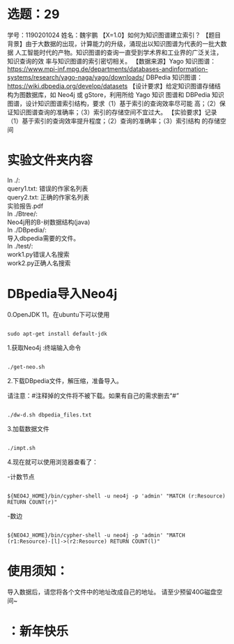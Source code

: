 # 选题：29
学号：1190201024
姓名：魏宇鹏
【X=1.0】如何为知识图谱建立索引？ 【题目背景】由于大数据的出现，计算能力的升级，涌现出以知识图谱为代表的一批大数据 人工智能时代的产物。知识图谱的查询一直受到学术界和工业界的广泛关注，知识查询的效 率与知识图谱的索引密切相关。 【数据来源】Yago 知识图谱：https://www.mpi-inf.mpg.de/departments/databases-andinformation-systems/research/yago-naga/yago/downloads/ DBPedia 知识图谱：https://wiki.dbpedia.org/develop/datasets 【设计要求】给定知识图谱存储结构为图数据库，如 Neo4j 或 gStore，利用所给 Yago 知识 图谱和 DBPedia 知识图谱，设计知识图谱索引结构，要求（1）基于索引的查询效率尽可能 高；（2）保证知识图谱查询的准确率；（3）索引的存储空间不宜过大。 【实验要求】记录（1）基于索引的查询效率提升程度；（2）查询的准确率；（3）索引结构 的存储空间

# 实验文件夹内容
In ./:\
query1.txt: 错误的作家名列表\
query2.txt: 正确的作家名列表\
实验报告.pdf \
In ./Btree/:\
Neo4j用的B-树数据结构(java)\
In ./DBpedia/:\
导入dbpedia需要的文件。\
In ./test/:\
work1.py错误人名搜索\
work2.py正确人名搜索

# DBpedia导入Neo4j



0.OpenJDK 11。在ubuntu下可以使用


```

sudo apt-get install default-jdk

```



1.获取Neo4j :终端输入命令


```

./get-neo.sh

```


2.下载DBpedia文件，解压缩，准备导入。

请注意：#注释掉的文件将不被下载。如果有自己的需求删去“#”

```

./dw-d.sh dbpedia_files.txt

```


3.加载数据文件
```

./impt.sh

```


4.现在就可以使用浏览器查看了：


-计数节点

```

${NEO4J_HOME}/bin/cypher-shell -u neo4j -p 'admin' "MATCH (r:Resource) RETURN COUNT(r)"

```


-数边

```

${NEO4J_HOME}/bin/cypher-shell -u neo4j -p 'admin' "MATCH (r1:Resource)-[l]->(r2:Resource) RETURN COUNT(l)"

```
# 使用须知：
导入数据后，请您将各个文件中的地址改成自己的地址。
请至少预留40G磁盘空间~
# ：新年快乐
